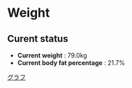 # Weight

## Curent status
- **Current weight** : 79.0kg
- **Current body fat percentage** : 21.7%

[グラフ](http://yasuharu519.github.io/Weight/)


